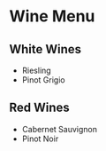 # Wine Menu

## White Wines

- Riesling
- Pinot Grigio

## Red Wines

- Cabernet Sauvignon
- Pinot Noir